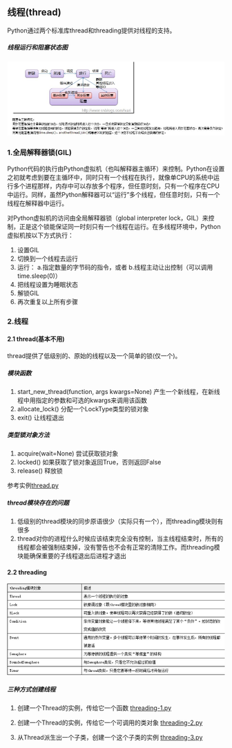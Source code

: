 ## 线程(thread)

Python通过两个标准库thread和threading提供对线程的支持。

##### 线程运行和阻塞状态图
![status](./status.jpg)


### 1.全局解释器锁(GIL)
Python代码的执行由Python虚拟机（也叫解释器主循环）来控制。Python在设置之初就考虑到要在主循环中，同时只有一个线程在执行，就像单CPU的系统中运行多个进程那样，内存中可以存放多个程序，但任意时刻，只有一个程序在CPU中运行。同样，虽然Python解释器可以“运行”多个线程，但任意时刻，只有一个线程在解释器中运行。

对Python虚拟机的访问由全局解释器锁（global interpreter lock，GIL）来控制，正是这个锁能保证同一时刻只有一个线程在运行。在多线程环境中，Python虚拟机按以下方式执行：

1. 设置GIL
2. 切换到一个线程去运行
3. 运行：
   a.指定数量的字节码的指令，或者
   b.线程主动让出控制（可以调用time.sleep(0)）
4. 把线程设置为睡眠状态
5. 解锁GIL
6. 再次重复以上所有步骤

### 2.线程
#### 2.1 thread(基本不用)
thread提供了低级别的、原始的线程以及一个简单的锁(仅一个)。

##### 模块函数

1. start_new_thread(function, args kwargs=None) 产生一个新线程，在新线程中用指定的参数和可选的kwargs来调用该函数
2. allocate_lock() 分配一个LockType类型的锁对象
3. exit() 让线程退出

##### 类型锁对象方法

1. acquire(wait=None) 尝试获取锁对象
2. locked() 如果获取了锁对象返回True，否则返回False
3. release() 释放锁

参考实例[thread.py](./thread.py)

##### thread模块存在的问题

1. 低级别的thread模块的同步原语很少（实际只有一个），而threading模块则有很多
2. thread对你的进程什么时候应该结束完全没有控制，当主线程结束时，所有的线程都会被强制结束掉，没有警告也不会有正常的清除工作。而threading模块能确保重要的子线程退出后进程才退出

#### 2.2 threading

![threading-objects](./threading-objects.jpg)

##### 三种方式创建线程
1. 创建一个Thread的实例，传给它一个函数
[threading-1.py](./threading-1.py)

2. 创建一个Thread的实例，传给它一个可调用的类对象
[threading-2.py](./threading-2.py)

3. 从Thread派生出一个子类，创建一个这个子类的实例
[threading-3.py](./threading-3.py)
